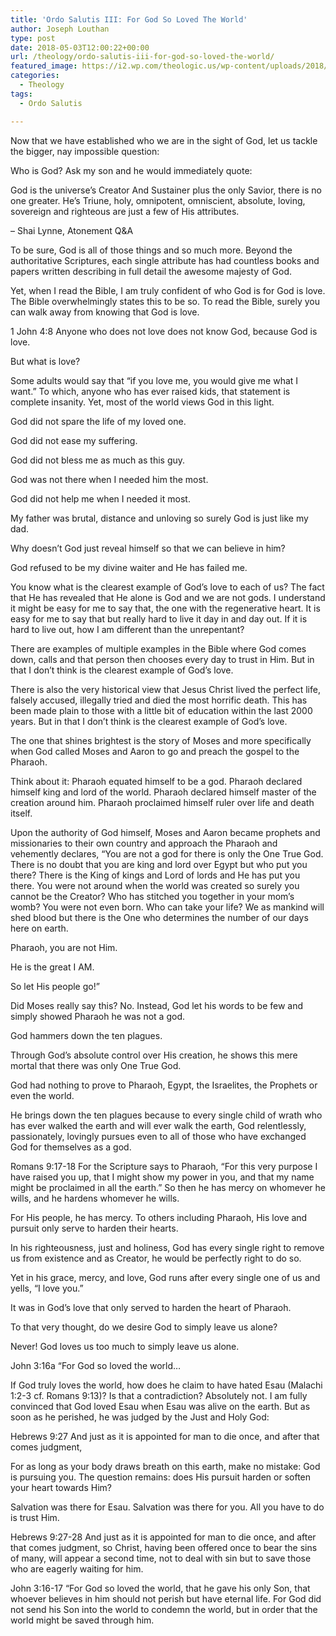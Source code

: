 ```yaml
---
title: 'Ordo Salutis III: For God So Loved The World'
author: Joseph Louthan
type: post
date: 2018-05-03T12:00:22+00:00
url: /theology/ordo-salutis-iii-for-god-so-loved-the-world/
featured_image: https://i2.wp.com/theologic.us/wp-content/uploads/2018/04/moses.jpg?resize=825%2C510
categories:
  - Theology
tags:
  - Ordo Salutis

---
```

Now that we have established who we are in the sight of God, let us tackle the bigger, nay impossible question:

Who is God? Ask my son and he would immediately quote:

God is the universe’s Creator And Sustainer plus the only Savior, there is no one greater. He’s Triune, holy, omnipotent, omniscient, absolute, loving, sovereign and righteous are just a few of His attributes.
  
&#8211; Shai Lynne, Atonement Q&A

To be sure, God is all of those things and so much more. Beyond the authoritative Scriptures, each single attribute has had countless books and papers written describing in full detail the awesome majesty of God.

Yet, when I read the Bible, I am truly confident of who God is for God is love. The Bible overwhelmingly states this to be so. To read the Bible, surely you can walk away from knowing that God is love.

1 John 4:8 Anyone who does not love does not know God, because God is love.

But what is love?

Some adults would say that &#8220;if you love me, you would give me what I want.&#8221; To which, anyone who has ever raised kids, that statement is complete insanity. Yet, most of the world views God in this light.

God did not spare the life of my loved one.

God did not ease my suffering.

God did not bless me as much as this guy.

God was not there when I needed him the most.

God did not help me when I needed it most.

My father was brutal, distance and unloving so surely God is just like my dad.

Why doesn&#8217;t God just reveal himself so that we can believe in him?

God refused to be my divine waiter and He has failed me.

You know what is the clearest example of God&#8217;s love to each of us? The fact that He has revealed that He alone is God and we are not gods. I understand it might be easy for me to say that, the one with the regenerative heart. It is easy for me to say that but really hard to live it day in and day out. If it is hard to live out, how I am different than the unrepentant?

There are examples of multiple examples in the Bible where God comes down, calls and that person then chooses every day to trust in Him. But in that I don&#8217;t think is the clearest example of God&#8217;s love.

There is also the very historical view that Jesus Christ lived the perfect life, falsely accused, illegally tried and died the most horrific death. This has been made plain to those with a little bit of education within the last 2000 years. But in that I don&#8217;t think is the clearest example of God&#8217;s love.

The one that shines brightest is the story of Moses and more specifically when God called Moses and Aaron to go and preach the gospel to the Pharaoh.

Think about it: Pharaoh equated himself to be a god. Pharaoh declared himself king and lord of the world. Pharaoh declared himself master of the creation around him. Pharaoh proclaimed himself ruler over life and death itself.

Upon the authority of God himself, Moses and Aaron became prophets and missionaries to their own country and approach the Pharaoh and vehemently declares, &#8220;You are not a god for there is only the One True God. There is no doubt that you are king and lord over Egypt but who put you there? There is the King of kings and Lord of lords and He has put you there. You were not around when the world was created so surely you cannot be the Creator? Who has stitched you together in your mom&#8217;s womb? You were not even born. Who can take your life? We as mankind will shed blood but there is the One who determines the number of our days here on earth.

Pharaoh, you are not Him.

He is the great I AM.

So let His people go!&#8221;

Did Moses really say this? No. Instead, God let his words to be few and simply showed Pharaoh he was not a god.

God hammers down the ten plagues.

Through God&#8217;s absolute control over His creation, he shows this mere mortal that there was only One True God.

God had nothing to prove to Pharaoh, Egypt, the Israelites, the Prophets or even the world.

He brings down the ten plagues because to every single child of wrath who has ever walked the earth and will ever walk the earth, God relentlessly, passionately, lovingly pursues even to all of those who have exchanged God for themselves as a god.

Romans 9:17-18 For the Scripture says to Pharaoh, “For this very purpose I have raised you up, that I might show my power in you, and that my name might be proclaimed in all the earth.” So then he has mercy on whomever he wills, and he hardens whomever he wills.

For His people, he has mercy. To others including Pharaoh, His love and pursuit only serve to harden their hearts.

In his righteousness, just and holiness, God has every single right to remove us from existence and as Creator, he would be perfectly right to do so.

Yet in his grace, mercy, and love, God runs after every single one of us and yells, &#8220;I love you.&#8221;

It was in God&#8217;s love that only served to harden the heart of Pharaoh.

To that very thought, do we desire God to simply leave us alone?

Never! God loves us too much to simply leave us alone.

John 3:16a “For God so loved the world&#8230;

If God truly loves the world, how does he claim to have hated Esau (Malachi 1:2-3 cf. Romans 9:13)? Is that a contradiction? Absolutely not. I am fully convinced that God loved Esau when Esau was alive on the earth. But as soon as he perished, he was judged by the Just and Holy God:

Hebrews 9:27 And just as it is appointed for man to die once, and after that comes judgment,

For as long as your body draws breath on this earth, make no mistake: God is pursuing you. The question remains: does His pursuit harden or soften your heart towards Him?

Salvation was there for Esau. Salvation was there for you. All you have to do is trust Him.

Hebrews 9:27-28 And just as it is appointed for man to die once, and after that comes judgment, so Christ, having been offered once to bear the sins of many, will appear a second time, not to deal with sin but to save those who are eagerly waiting for him.

John 3:16-17 &#8220;For God so loved the world, that he gave his only Son, that whoever believes in him should not perish but have eternal life. For God did not send his Son into the world to condemn the world, but in order that the world might be saved through him.